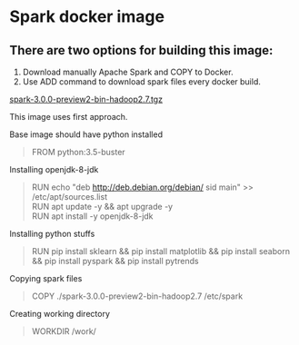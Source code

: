 # Spark docker image  
  
## There are two options for building this image:  
1) Download manually Apache Spark and COPY to Docker.  
2) Use ADD command to download spark files every docker build.  
  
[spark-3.0.0-preview2-bin-hadoop2.7.tgz](https://downloads.apache.org/spark/spark-3.0.0-preview2/spark-3.0.0-preview2-bin-hadoop2.7.tgz)
  
This image uses first approach.  
  
Base image should have python installed  
> FROM python:3.5-buster  
  
Installing openjdk-8-jdk  
>RUN echo "deb http://deb.debian.org/debian/ sid main" >> /etc/apt/sources.list  
>RUN apt update -y && apt upgrade -y  
>RUN apt install -y openjdk-8-jdk  
  
Installing python stuffs  
>RUN pip install sklearn && pip install matplotlib && pip install seaborn && pip install pyspark && pip install pytrends  
  
Copying spark files  
>COPY ./spark-3.0.0-preview2-bin-hadoop2.7 /etc/spark  
  
Creating working directory  
>WORKDIR /work/   
